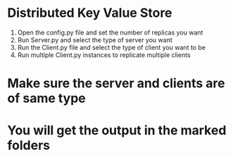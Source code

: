 # Distributed Key Value Store

1. Open the config.py file and set the number of replicas you want
2. Run Server.py and select the type of server you want
3. Run the Client.py file and select the type of client you want to be
4. Run multiple Client.py instances to replicate multiple clients

# Make sure the server and clients are of same type
# You will get the output in the marked folders

